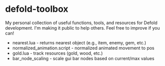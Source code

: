 # defold-toolbox
My personal collection of useful functions, tools, and resources for Defold development. I'm making it public to help others. Feel free to improve if you can!

- nearest.lua - returns nearest object (e.g., item, enemy, gem, etc.)
- normalized_animation.script - normalized animated movement to pos
- gold.lua - track resources (gold, wood, etc.)
- bar_node_scaling - scale gui bar nodes based on current/max values
